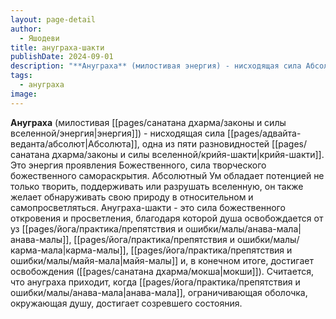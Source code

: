 ```yaml
---
layout: page-detail
author:
  - Яшодеви
title: ануграха-шакти
publishDate: 2024-09-01
description: "**Ануграха** (милостивая энергия) - нисходящая сила Абсолюта, одна из пяти разновидностей крийя-шакти."
tags:
  - ануграха
image:
---
```

**Ануграха** (милостивая [[pages/санатана дхарма/законы и силы вселенной/энергия|энергия]]) - нисходящая сила [[pages/адвайта-веданта/абсолют|Абсолюта]], одна из пяти разновидностей [[pages/санатана дхарма/законы и силы вселенной/крийя-шакти|крийя-шакти]]. Это энергия проявления Божественного, сила творческого божественного самораскрытия. Абсолютный Ум обладает потенцией не только творить, поддерживать или разрушать вселенную, он также желает обнаруживать свою природу в относительном и самопросветляться. Ануграха-шакти - это сила божественного откровения и просветления, благодаря которой душа освобождается от уз [[pages/йога/практика/препятствия и ошибки/малы/анава-мала|анава-малы]], [[pages/йога/практика/препятствия и ошибки/малы/карма-мала|карма-малы]], [[pages/йога/практика/препятствия и ошибки/малы/майя-мала|майя-малы]] и, в конечном итоге, достигает освобождения ([[pages/санатана дхарма/мокша|мокши]]). Считается, что ануграха приходит, когда [[pages/йога/практика/препятствия и ошибки/малы/анава-мала|анава-мала]], ограничивающая оболочка, окружающая душу, достигает созревшего состояния.

